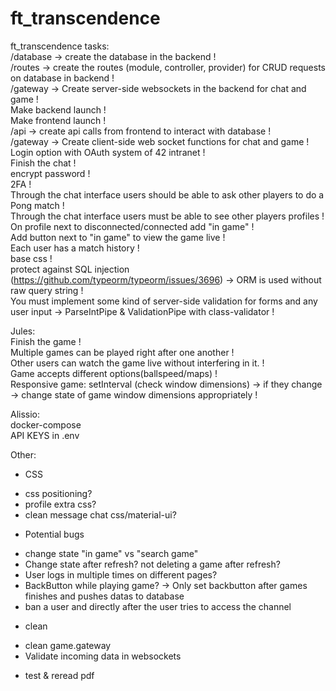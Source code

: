 # ft_transcendence

ft_transcendence tasks:<br>
/database -> create the database in the backend !<br>
/routes -> create the routes (module, controller, provider) for CRUD requests on database in backend !<br>
/gateway -> Create server-side websockets in the backend for chat and game !<br>
Make backend launch !<br>
Make frontend launch !<br>
/api -> create api calls from frontend to interact with database !<br>
/gateway -> Create client-side web socket functions for chat and game !<br>
Login option with OAuth system of 42 intranet !<br>
Finish the chat !<br>
encrypt password !<br>
2FA !<br>
Through the chat interface users should be able to ask other players to do a Pong match !<br>
Through the chat interface users must be able to see other players profiles !<br>
On profile next to disconnected/connected add "in game" !<br>
Add button next to "in game" to view the game live !<br>
Each user has a match history !<br>
base css !<br>
protect against SQL injection (https://github.com/typeorm/typeorm/issues/3696) -> ORM is used without raw query string !<br>
You must implement some kind of server-side validation for forms and any user input -> ParseIntPipe & ValidationPipe with class-validator !<br>

Jules:<br>
Finish the game !<br>
Multiple games can be played right after one another !<br>
Other users can watch the game live without interfering in it. !<br>
Game accepts different options(ballspeed/maps) !<br>
Responsive game: setInterval (check window dimensions) -> if they change -> change state of game window dimensions appropriately !

Alissio:<br>
docker-compose<br>
API KEYS in .env <br>

Other:<br>
* CSS
- css positioning? <br>
- profile extra css? <br>
- clean message chat css/material-ui?<br>
* Potential bugs
- change state "in game" vs "search game" <br>
- Change state after refresh? not deleting a game after refresh?<br>
- User logs in multiple times on different pages?<br>
- BackButton while playing game? -> Only set backbutton after games finishes and pushes datas to database <br>
- ban a user and directly after the user tries to access the channel 
* clean
- clean game.gateway <br>
- Validate incoming data in websockets <br>
* test & reread pdf <br>
